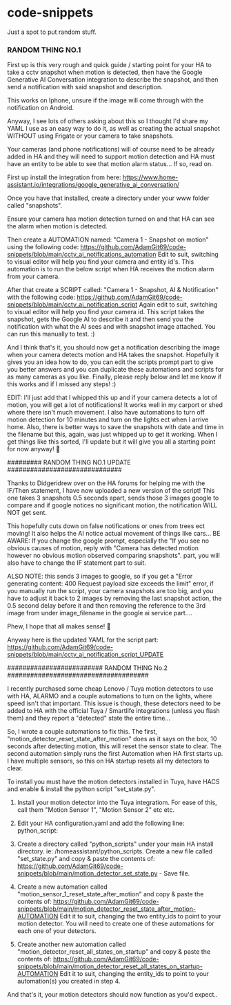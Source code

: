 # code-snippets
Just a spot to put random stuff.

### RANDOM THING NO.1 ###########
First up is this very rough and quick guide / starting point for your HA to take a cctv snapshot when motion is detected, then have the Google Generative AI Conversation integration to describe the snapshot, and then send a notification with said snapshot and description.

This works on Iphone, unsure if the image will come through with the notification on Android. 

Anyway, I see lots of others asking about this so I thought I'd share my YAML I use as an easy way to do it, as well as creating the actual snapshot WITHOUT using Frigate or your camera to take snapshots. 

Your cameras (and phone notifications) will of course need to be already added in HA and they will need to support motion detection and HA must have an entity to be able to see that motion alarm status... If so, read on. 

First up install the integration from here:  https://www.home-assistant.io/integrations/google_generative_ai_conversation/

Once you have that installed, create a directory under your www folder called "snapshots".

Ensure your camera has motion detection turned on and that HA can see the alarm when motion is detected.

Then create a AUTOMATION named:  "Camera 1 - Snapshot on motion"  using the following code: https://github.com/AdamGit69/code-snippets/blob/main/cctv_ai_notifications_automation
Edit to suit, switching to visual editor will help you find your camera  and entity id's. This automation is to run the below script when HA receives the motion alarm from your camera.

 After that create a SCRIPT called: "Camera 1 - Snapshot, AI & Notification" with the following code: https://github.com/AdamGit69/code-snippets/blob/main/cctv_ai_notification_script
Again edit to suit, switching to visual editor will help you find your camera id. This script takes the snapshot, gets the Google AI to describe it and then send you the notification with what the AI sees and with snapshot image attached. You can run this manually to test. :)

And I think that's it, you should now get a notification describing the image when your camera detects motion and HA takes the snapshot. Hopefully it gives you an idea how to do, you can edit the scripts prompt part to give you better answers and you can duplicate these automations and scripts for as many cameras as you like.  Finally, please reply below and let me know if this works and if I missed any steps! :)

EDIT: I'll just add that I whipped this up and if your camera detects a lot of motion, you will get a lot of notifications! It works well in my carport or shed where there isn't much movement. I also have automations to turn off motion detection for 10 minutes and turn on the lights ect when I arrive home. Also, there is better ways to save the snapshots with date and time in the filename but this, again, was just whipped up to get it working. When I get things like this sorted, I'll update but it will give you all a starting point for now anyway! 🙂

######### RANDOM THING NO.1 UPDATE ##############################

Thanks to Didgeridrew over on the HA forums for helping me with the IF/Then statement, I have now uploaded a new version of the script! 
This one takes 3 snapshots 0.5 seconds apart, sends those 3 images google to compare and if google notices no significant motion, the notification WILL NOT get sent. 

This hopefully cuts down on false notifications or ones from trees ect moving! It also helps the AI notice actual movement of things like cars...
BE AWARE: If you change the google prompt, especially the "If you see no obvious causes of motion, reply with "Camera has detected motion however no obvious motion observed comparing snapshots". part, you will also have to change the IF statement part to suit. 

ALSO NOTE: this sends 3 images to google, so if you get a "Error generating content: 400 Request payload size exceeds the limit" error, if you manually run the script, your camera snapshots are too big, and you have to adjust it back to 2 images by removing the last snapshot action, the  0.5 second delay before it and then removing the reference to the 3rd image from under image_filename in the google ai service part.... 

Phew, I hope that all makes sense! 🙂 

Anyway here is the updated YAML for the script part:
https://github.com/AdamGit69/code-snippets/blob/main/cctv_ai_notification_script_UPDATE

######################### RANDOM THING No.2 #####################################

I recently purchased some cheap Lenovo / Tuya motion detectors to use with HA, ALARMO and a couple automations to turn on the lights, where speed isn't that important. This issue is though, these detectors need to be added to HA with the official Tuya / Smartlife integrations (unless you flash them) and they report a "detected" state the entire time... 

So, I wrote a couple automations to fix this. The first, "motion_detector_reset_state_after_motion" does as it says on the box, 10 seconds after detecting motion, this will reset the sensor state to clear. The second automation simply runs the first Automation when HA first starts up. I have multiple sensors, so this on HA startup resets all my detectors to clear.

To install you must have the motion detectors installed in Tuya, have HACS and enable & install the python script "set_state.py".

1) Install your motion detector into the Tuya integratiom. For ease of this, call them "Motion Sensor 1", "Motion Sensor 2" etc etc.

2) Edit your HA configuration.yaml and add the following line:
python_script:

3) Create a directory called "python_scripts" under your main HA install directory. ie: /homeassistant/python_scripts. Create a new file called "set_state.py" and copy & paste the contents of: 
https://github.com/AdamGit69/code-snippets/blob/main/motion_detector_set_state.py  - Save file.

4) Create a new automation called "motion_sensor_1_reset_state_after_motion" and copy & paste the contents of:
https://github.com/AdamGit69/code-snippets/blob/main/motion_detector_reset_state_after_motion-AUTOMATION
Edit it to suit, changing the two entity_ids to point to your motion detector. You will need to create one of these automations for each one of your detectors.

5) Create another new automation called "motion_detector_reset_all_states_on_startup" and copy & paste the contents of:
https://github.com/AdamGit69/code-snippets/blob/main/motion_detector_reset_all_states_on_startup-AUTOMATION
Edit it to suit, changing the entity_ids to point to your automation(s) you created in step 4.

And that's it, your motion detectors should now function as you'd expect..
